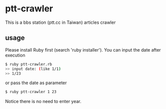 # ptt-crawler
This is a bbs station (ptt.cc in Taiwan) articles crawler

## usage
Please install Ruby first (search 'ruby installer').
You can input the date after execution
```bash
$ ruby ptt-crawler.rb
>> input date: (like 1/1)
>> 1/23
```
or pass the date as parameter
```bash
$ ruby ptt-crawler 1 23
```
Notice there is no need to enter year.

